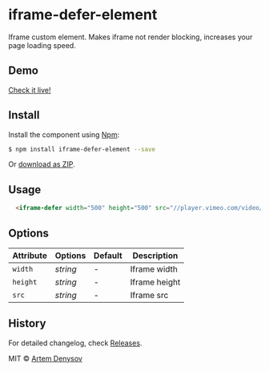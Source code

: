 # iframe-defer-element

Iframe custom element. Makes iframe not render blocking, increases your page loading speed.

## Demo

[Check it live!](https://denar90.github.io/iframe-defer-element/demo/)

## Install

Install the component using [Npm](https://www.npmjs.com/):

```sh
$ npm install iframe-defer-element --save
```

Or [download as ZIP](https://github.com/denar90/iframe-defer-element/archive/master.zip).

## Usage

```html
  <iframe-defer width="500" height="500" src="//player.vimeo.com/video/75702540"></iframe-defer>
```

## Options

Attribute| Options     | Default  | Description
---      | ---         | ---      | ---
`width`  | *string*    | -        | Iframe width
`height` | *string*    | -        | Iframe height
`src`    | *string*    | -        | Iframe src


## History

For detailed changelog, check [Releases](https://github.com/denar90/iframe-defer-element/releases).

MIT © [Artem Denysov](https://github.com/denar90)
